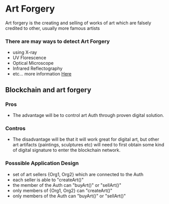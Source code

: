 # Art Forgery

Art forgery is the creating and selling of works of art which are falsely
credited to other, usually more famous artists

### There are may ways to detect Art Forgery

  * using X-ray
  * UV Florescence
  * Optical Microscope
  * Infrared Reflectography
  * etc... more information [Here](https://alj.orangenius.com/techniques-art-forgery/)

## Blockchain and art forgery

### Pros

* The advantage will be to control art Auth through proven digital solution.

### Contros
* The disadvantage will be that it will work great for digital art, but other
art artifacts (paintings, sculptures etc) will need to first obtain some
kind of digital signature to enter the blockchain network.

### Posssible Application Design
* set of art sellers {Org1, Org2} which are
  connected to the Auth
* each seller is able to "createArt()"
* the member of the Auth can "buyArt()" or "sellArt()"
* only members of {Org1, Org2} can "createArt()"
* only members of the Auth can "buyArt()" or "sellArt()"
